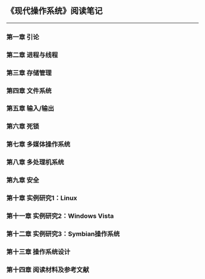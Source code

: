 
## 《现代操作系统》阅读笔记
---

### 第一章	引论



### 第二章	进程与线程

### 第三章	存储管理

### 第四章	文件系统

### 第五章	输入/输出

### 第六章	死锁

### 第七章	多媒体操作系统

### 第八章	多处理机系统

### 第九章	安全

### 第十章	实例研究1：Linux

### 第十一章	实例研究2：Windows Vista

### 第十二章	实例研究3：Symbian操作系统

### 第十三章	操作系统设计

### 第十四章	阅读材料及参考文献

